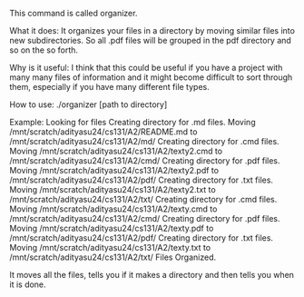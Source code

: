 This command is called organizer.

What it does: It organizes your files in a directory by moving similar files into new subdirectories. So all .pdf files will be grouped in the pdf directory and so on the so forth.

Why is it useful: I think that this could be useful if you have a project with many many files of information and it might become difficult to sort through them, especially if you have many different file types.

How to use: ./organizer [path to directory]

Example:
Looking for files
Creating directory for .md files.
Moving /mnt/scratch/adityasu24/cs131/A2/README.md to /mnt/scratch/adityasu24/cs131/A2/md/
Creating directory for .cmd files.
Moving /mnt/scratch/adityasu24/cs131/A2/texty2.cmd to /mnt/scratch/adityasu24/cs131/A2/cmd/
Creating directory for .pdf files.
Moving /mnt/scratch/adityasu24/cs131/A2/texty2.pdf to /mnt/scratch/adityasu24/cs131/A2/pdf/
Creating directory for .txt files.
Moving /mnt/scratch/adityasu24/cs131/A2/texty2.txt to /mnt/scratch/adityasu24/cs131/A2/txt/
Creating directory for .cmd files.
Moving /mnt/scratch/adityasu24/cs131/A2/texty.cmd to /mnt/scratch/adityasu24/cs131/A2/cmd/
Creating directory for .pdf files.
Moving /mnt/scratch/adityasu24/cs131/A2/texty.pdf to /mnt/scratch/adityasu24/cs131/A2/pdf/
Creating directory for .txt files.
Moving /mnt/scratch/adityasu24/cs131/A2/texty.txt to /mnt/scratch/adityasu24/cs131/A2/txt/
Files Organized.

It moves all the files, tells you if it makes a directory and then tells you when it is done.
